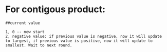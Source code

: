 # For contigous product:
	##current value
	
	1, 0 -- new start
	2, negative value: if previous value is negative, now it will update to largest, if previous value is positive, now it will update to smallest. Wait to next round. 
